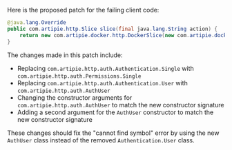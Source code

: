 Here is the proposed patch for the failing client code:
```java
@java.lang.Override
public com.artipie.http.Slice slice(final java.lang.String action) {
    return new com.artipie.docker.http.DockerSlice(new com.artipie.docker.asto.AstoDocker(new com.artipie.asto.memory.InMemoryStorage()), new com.artipie.http.auth.Permissions.Single(new com.artipie.http.auth.AuthUser(TestAuthentication.ALICE.name(), action), action), new com.artipie.http.auth.BearerAuthScheme(( token) -> java.util.concurrent.CompletableFuture.completedFuture(java.util.stream.Stream.of(TestAuthentication.ALICE, TestAuthentication.BOB).filter(( user) -> token.equals(token(user))).map(( user) -> new com.artipie.http.auth.AuthUser(user.name(), user.name())).findFirst()), ""));
}
```
The changes made in this patch include:

* Replacing `com.artipie.http.auth.Authentication.Single` with `com.artipie.http.auth.Permissions.Single`
* Replacing `com.artipie.http.auth.Authentication.User` with `com.artipie.http.auth.AuthUser`
* Changing the constructor arguments for `com.artipie.http.auth.AuthUser` to match the new constructor signature
* Adding a second argument for the `AuthUser` constructor to match the new constructor signature

These changes should fix the "cannot find symbol" error by using the new `AuthUser` class instead of the removed `Authentication.User` class.